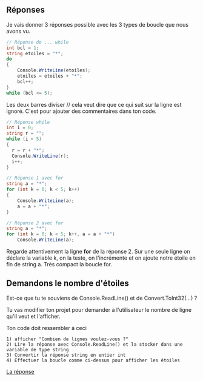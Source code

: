 ## Réponses

Je vais donner 3 réponses possible avec les 3 types de boucle que nous avons vu.

```C#
// Réponse do ... while
int bcl = 1;
string etoiles = "*";
do
{
    Console.WriteLine(etoiles);
    etoiles = etoiles + "*";
    bcl++;
}
while (bcl <= 5);
```
Les deux barres diviser // cela veut dire que ce qui suit sur la ligne est ignoré. C'est pour ajouter des commentaires dans ton code.
```C#
// Réponse while
int i = 0;
string r = "";
while (i < 5)
{
  r = r + "*";
  Console.WriteLine(r);
  i++;
}
```
```C#
// Réponse 1 avec for
string a = "*";
for (int k = 0; k < 5; k++)
{
    Console.WriteLine(a);
    a = a + "*";
}
```
```C#
// Réponse 2 avec for
string a = "*";
for (int k = 0; k < 5; k++, a = a + "*")
    Console.WriteLine(a);
```
Regarde attentivement la ligne **for** de la réponse 2. Sur une seule ligne on déclare la variable k, on la teste, on l'incrémente et on ajoute notre étoile en fin de string a. Très compact la boucle for.

## Demandons le nombre d'étoiles
Est-ce que tu te souviens de Console.ReadLine() et de Convert.ToInt32(...) ?

Tu vas modifier ton projet pour demander à l'utilisateur le nombre de ligne qu'il veut et l'afficher.

Ton code doit ressembler à ceci
```
1) afficher "Combien de lignes voulez-vous ?"
2) Lire la réponse avec Console.ReadLine() et la stocker dans une variable de type string
3) Convertir la réponse string en entier int
4) Effectuer la boucle comme ci-dessus pour afficher les étoiles
```

[La réponse](04_05_TP.md)
